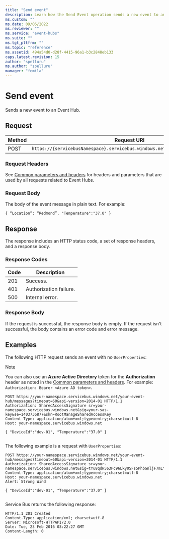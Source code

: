 ```yaml
---
title: "Send event"
description: Learn how the Send Event operation sends a new event to an Event Hub.
ms.custom: ""
ms.date: 09/06/2022
ms.reviewer: ""
ms.service: "event-hubs"
ms.suite: ""
ms.tgt_pltfrm: ""
ms.topic: "reference"
ms.assetid: 494a54d0-d28f-4415-96a1-b3c2848eb133
caps.latest.revision: 15
author: "spelluru"
ms.author: "spelluru"
manager: "femila"
---
```

# Send event
Sends a new event to an Event Hub.  
  
## Request  
  
|Method|Request URI|  
|------------|-----------------|  
|POST|`https://{servicebusNamespace}.servicebus.windows.net/{eventHubPath}/messages`|  
  
### Request Headers  
 See [Common parameters and headers](event-hubs-runtime-rest.md) for headers and parameters that are used by all requests related to Event Hubs.  
  
### Request Body  
 The body of the event message in plain text. For example:  
  
```  
{ “Location”: “Redmond”, "Temperature":"37.0" }  
```  
  
## Response  
 The response includes an HTTP status code, a set of response headers, and a response body.  
  
### Response Codes  
  
|Code|Description|  
|----------|-----------------|  
|201|Success.|  
|401|Authorization failure.|  
|500|Internal error.|  
  
### Response Body  
 If the request is successful, the response body is empty. If the request isn't successful, the body contains an error code and error message.  
  
## Examples  
 The following HTTP request sends an event with no `UserProperties`:  

> [!NOTE]
> You can also use an **Azure Active Directory** token for the **Authorization** header as noted in the [Common parameters and headers](event-hubs-management-rest.md). For example: `Authorization: Bearer <Azure AD token>`.
  
```  
POST https://your-namespace.servicebus.windows.net/your-event-hub/messages?timeout=60&api-version=2014-01 HTTP/1.1  
Authorization: SharedAccessSignature sr=your-namespace.servicebus.windows.net&sig=your-sas-key&se=1403736877&skn=RootManageSharedAccessKey  
Content-Type: application/atom+xml;type=entry;charset=utf-8  
Host: your-namespace.servicebus.windows.net  
  
{ "DeviceId":"dev-01", "Temperature":"37.0" }  
  
```  
  
  
 The following example is a request with `UserProperties`:  
  
```  
POST https://your-namespace.servicebus.windows.net/your-event-hub/messages?timeout=60&api-version=2014-01 HTTP/1.1  
Authorization: SharedAccessSignature sr=your-namespace.servicebus.windows.net&sig=tYu8qdH563Pc96Lky0SFs5PhbGnljF7mLYQwCZmk9M0%3d&se=1403736877&skn=RootManageSharedAccessKey  
Content-Type: application/atom+xml;type=entry;charset=utf-8  
Host: your-namespace.servicebus.windows.net  
Alert: Strong Wind  
  
{ "DeviceId":"dev-01", "Temperature":"37.0" }  
  
```  
  
 Service Bus returns the following response:  
  
```  
HTTP/1.1 201 Created  
Content-Type: application/xml; charset=utf-8  
Server: Microsoft-HTTPAPI/2.0  
Date: Tue, 23 Feb 2016 03:22:27 GMT  
Content-Length: 0  
  
```
